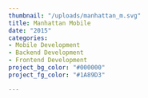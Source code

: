 ```yaml
---
thumbnail: "/uploads/manhattan_m.svg"
title: Manhattan Mobile
date: "2015"
categories:
- Mobile Development
- Backend Development
- Frontend Development
project_bg_color: "#000000"
project_fg_color: "#1A89D3"

---
```

